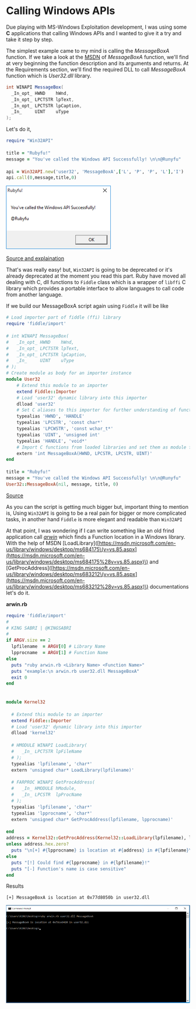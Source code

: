 # Calling Windows APIs

Due playing with MS-Windows Exploitation development, I was using some **C** applications that calling Windows APIs and I wanted to give it a try and take it step by step.

The simplest example came to my mind is calling the _MessageBoxA_ function. If we take a look at the [MSDN](https://msdn.microsoft.com/en-us/library/windows/desktop/ms645505.aspx) of _MessageBoxA_ function, we'll find at very beginning the function description and its arguments and returns. At the Requirements section, we'll find the required DLL to call _MessageBoxA_ function which is _User32.dll_ library.

```csharp
int WINAPI MessageBox(
  _In_opt_ HWND    hWnd,
  _In_opt_ LPCTSTR lpText,
  _In_opt_ LPCTSTR lpCaption,
  _In_     UINT    uType
);
```

Let's do it,

```ruby
require "Win32API"

title = "Rubyfu!"
message = "You've called the Windows API Successfully! \n\n@Runyfu"

api = Win32API.new('user32', 'MessageBoxA',['L', 'P', 'P', 'L'],'I')
api.call(0,message,title,0)
```

![](../.gitbook/assets/messageboxa1.png)

[Source and explaination](http://www.rubytips.org/2008/05/13/accessing-windows-api-from-ruby-using-win32api-library/)

That's was really easy! but, `Win32API` is going to be deprecated or it's already deprecated at the moment you read this part. Ruby have moved all dealing with C, dll functions to `Fiddle` class which is a wrapper of `libffi` C library which provides a portable interface to allow languages to call code from another language.

If we build our MessageBoxA script again using `Fiddle` it will be like

```ruby
# Load importer part of fiddle (ffi) library
require 'fiddle/import'

# int WINAPI MessageBox(
#   _In_opt_ HWND    hWnd,
#   _In_opt_ LPCTSTR lpText,
#   _In_opt_ LPCTSTR lpCaption,
#   _In_     UINT    uType
# );
# Create module as body for an importer instance
module User32
    # Extend this module to an importer
    extend Fiddle::Importer
    # Load 'user32' dynamic library into this importer
    dlload 'user32'
    # Set C aliases to this importer for further understanding of function signatures
    typealias 'HWND', 'HANDLE'
    typealias 'LPCSTR', 'const char*'
    typealias 'LPCWSTR', 'const wchar_t*'
    typealias 'UINT', 'unsigned int'
    typealias 'HANDLE', 'void*'
    # Import C functions from loaded libraries and set them as module functions
    extern 'int MessageBoxA(HWND, LPCSTR, LPCSTR, UINT)'
end

title = "Rubyfu!"
message = "You've called the Windows API Successfully! \n\n@Runyfu"
User32::MessageBoxA(nil, message, title, 0)
```

[Source](https://gist.github.com/Youka/3ebbdfd03454afa7d0c4)

As you can the script is getting much bigger but, important thing to mention is, Using `Win32API` is going to be a real pain for bigger or more complicated tasks, in another hand `Fiddle` is more elegant and readable than `Win32API`

At that point, I was wondering if I can write something like an old frind application call [_arwin_](http://www.vividmachines.com/shellcode/arwin.c) which finds a Function location in a Windows library. With the help of MSDN \[LoadLibrary\]\([https://msdn.microsoft.com/en-us/library/windows/desktop/ms684175\(v=vs.85.aspx](https://msdn.microsoft.com/en-us/library/windows/desktop/ms684175%28v=vs.85.aspx)\) and \[GetProcAddress\]\([https://msdn.microsoft.com/en-us/library/windows/desktop/ms683212\(v=vs.85.aspx](https://msdn.microsoft.com/en-us/library/windows/desktop/ms683212%28v=vs.85.aspx)\) documentations let's do it.

**arwin.rb**

```ruby
require 'fiddle/import'
#
# KING SABRI | @KINGSABRI
#
if ARGV.size == 2
  lpfilename  = ARGV[0] # Library Name
  lpprocname  = ARGV[1] # Function Name
else
  puts "ruby arwin.rb <Library Name> <Function Name>"
  puts "example:\n arwin.rb user32.dll MessageBoxA"
  exit 0
end


module Kernel32

  # Extend this module to an importer
  extend Fiddle::Importer
  # Load 'user32' dynamic library into this importer
  dlload 'kernel32'

  # HMODULE WINAPI LoadLibrary(
  #   _In_ LPCTSTR lpFileName
  # );
  typealias 'lpfilename', 'char*'
  extern 'unsigned char* LoadLibrary(lpfilename)'

  # FARPROC WINAPI GetProcAddress(
  #   _In_ HMODULE hModule,
  #   _In_ LPCSTR  lpProcName
  # );
  typealias 'lpfilename', 'char*'
  typealias 'lpprocname', 'char*'
  extern 'unsigned char* GetProcAddress(lpfilename, lpprocname)'

end
address = Kernel32::GetProcAddress(Kernel32::LoadLibrary(lpfilename), lpprocname).inspect.scan(/0x[\h]+/i)[1]
unless address.hex.zero?
  puts "\n[+] #{lpprocname} is location at #{address} in #{lpfilename}\n"
else
  puts "[!] Could find #{lpprocname} in #{lpfilename}!"
  puts "[-] Function's name is case sensitive"
end
```

Results

```text
[+] MessageBoxA is location at 0x77d8050b in user32.dll
```

![](../.gitbook/assets/arwin1.png)


